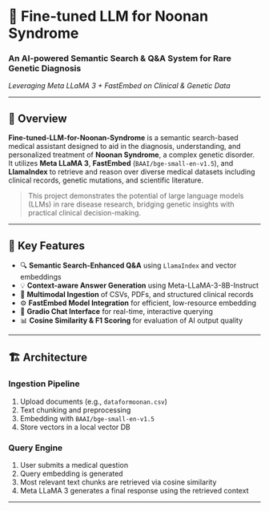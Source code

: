 # 🧬 Fine-tuned LLM for Noonan Syndrome

### An AI-powered Semantic Search & Q&A System for Rare Genetic Diagnosis  
_Leveraging Meta LLaMA 3 + FastEmbed on Clinical & Genetic Data_

---

## 📖 Overview

**Fine-tuned-LLM-for-Noonan-Syndrome** is a semantic search-based medical assistant designed to aid in the diagnosis, understanding, and personalized treatment of **Noonan Syndrome**, a complex genetic disorder.  
It utilizes **Meta LLaMA 3**, **FastEmbed** (`BAAI/bge-small-en-v1.5`), and **LlamaIndex** to retrieve and reason over diverse medical datasets including clinical records, genetic mutations, and scientific literature.

> This project demonstrates the potential of large language models (LLMs) in rare disease research, bridging genetic insights with practical clinical decision-making.

---

## 🧠 Key Features

- 🔍 **Semantic Search-Enhanced Q&A** using `LlamaIndex` and vector embeddings
- 💡 **Context-aware Answer Generation** using Meta-LLaMA-3-8B-Instruct
- 🧾 **Multimodal Ingestion** of CSVs, PDFs, and structured clinical records
- ⚙️ **FastEmbed Model Integration** for efficient, low-resource embedding
- 💬 **Gradio Chat Interface** for real-time, interactive querying
- 📊 **Cosine Similarity & F1 Scoring** for evaluation of AI output quality

---

## 🏗️ Architecture

### **Ingestion Pipeline**
1. Upload documents (e.g., `dataformoonan.csv`)
2. Text chunking and preprocessing
3. Embedding with `BAAI/bge-small-en-v1.5`
4. Store vectors in a local vector DB

### **Query Engine**
1. User submits a medical question
2. Query embedding is generated
3. Most relevant text chunks are retrieved via cosine similarity
4. Meta LLaMA 3 generates a final response using the retrieved context

---

